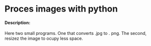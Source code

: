 # Proces images with python
#### Description: 
Here two small programs. One that converts .jpg to . png.
The second, resizez the image to ocupy less space.
